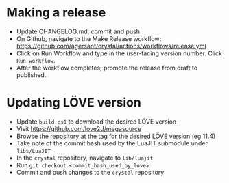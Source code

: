 # Making a release

- Update CHANGELOG.md, commit and push
- On Github, navigate to the Make Release workflow: https://github.com/agersant/crystal/actions/workflows/release.yml
- Click on Run Workflow and type in the user-facing version number. Click `Run workflow`.
- After the workflow completes, promote the release from draft to published.

# Updating LÖVE version

- Update `build.ps1` to download the desired LÖVE version
- Visit https://github.com/love2d/megasource
- Browse the repository at the tag for the desired LÖVE version (eg 11.4)
- Take note of the commit hash used by the LuaJIT submodule under `libs/LuaJIT`
- In the `crystal` repository, navigate to `lib/luajit`
- Run `git checkout <commit_hash_used_by_love>`
- Commit and push changes to the `crystal` repository
